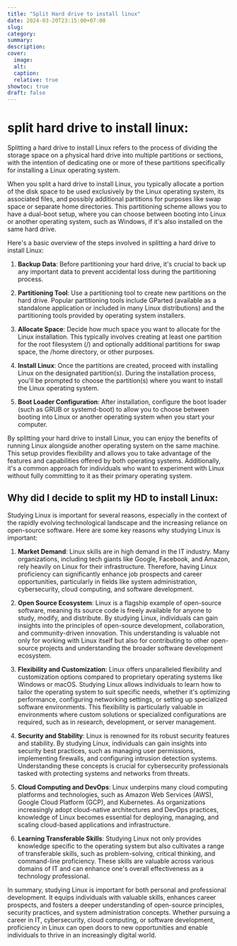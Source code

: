 ```yaml
---
title: "Split Hard drive to install linux"
date: 2024-03-20T23:15:00+07:00
slug: 
category: 
summary:
description: 
cover:
  image:  
  alt:
  caption: 
  relative: true
showtoc: true
draft: false
---
```


# split hard drive to install linux: 

Splitting a hard drive to install Linux refers to the process of dividing the storage space on a physical hard drive into multiple partitions or sections, with the intention of dedicating one or more of these partitions specifically for installing a Linux operating system.

When you split a hard drive to install Linux, you typically allocate a portion of the disk space to be used exclusively by the Linux operating system, its associated files, and possibly additional partitions for purposes like swap space or separate home directories. This partitioning scheme allows you to have a dual-boot setup, where you can choose between booting into Linux or another operating system, such as Windows, if it's also installed on the same hard drive.

Here's a basic overview of the steps involved in splitting a hard drive to install Linux:

1. **Backup Data**: Before partitioning your hard drive, it's crucial to back up any important data to prevent accidental loss during the partitioning process.

2. **Partitioning Tool**: Use a partitioning tool to create new partitions on the hard drive. Popular partitioning tools include GParted (available as a standalone application or included in many Linux distributions) and the partitioning tools provided by operating system installers.

3. **Allocate Space**: Decide how much space you want to allocate for the Linux installation. This typically involves creating at least one partition for the root filesystem (/) and optionally additional partitions for swap space, the /home directory, or other purposes.

4. **Install Linux**: Once the partitions are created, proceed with installing Linux on the designated partition(s). During the installation process, you'll be prompted to choose the partition(s) where you want to install the Linux operating system.

5. **Boot Loader Configuration**: After installation, configure the boot loader (such as GRUB or systemd-boot) to allow you to choose between booting into Linux or another operating system when you start your computer.

By splitting your hard drive to install Linux, you can enjoy the benefits of running Linux alongside another operating system on the same machine. This setup provides flexibility and allows you to take advantage of the features and capabilities offered by both operating systems. Additionally, it's a common approach for individuals who want to experiment with Linux without fully committing to it as their primary operating system.

## Why did I decide to split my HD to install Linux:

Studying Linux is important for several reasons, especially in the context of the rapidly evolving technological landscape and the increasing reliance on open-source software. Here are some key reasons why studying Linux is important:

1. **Market Demand**: Linux skills are in high demand in the IT industry. Many organizations, including tech giants like Google, Facebook, and Amazon, rely heavily on Linux for their infrastructure. Therefore, having Linux proficiency can significantly enhance job prospects and career opportunities, particularly in fields like system administration, cybersecurity, cloud computing, and software development.

2. **Open Source Ecosystem**: Linux is a flagship example of open-source software, meaning its source code is freely available for anyone to study, modify, and distribute. By studying Linux, individuals can gain insights into the principles of open-source development, collaboration, and community-driven innovation. This understanding is valuable not only for working with Linux itself but also for contributing to other open-source projects and understanding the broader software development ecosystem.

3. **Flexibility and Customization**: Linux offers unparalleled flexibility and customization options compared to proprietary operating systems like Windows or macOS. Studying Linux allows individuals to learn how to tailor the operating system to suit specific needs, whether it's optimizing performance, configuring networking settings, or setting up specialized software environments. This flexibility is particularly valuable in environments where custom solutions or specialized configurations are required, such as in research, development, or server management.

4. **Security and Stability**: Linux is renowned for its robust security features and stability. By studying Linux, individuals can gain insights into security best practices, such as managing user permissions, implementing firewalls, and configuring intrusion detection systems. Understanding these concepts is crucial for cybersecurity professionals tasked with protecting systems and networks from threats.

5. **Cloud Computing and DevOps**: Linux underpins many cloud computing platforms and technologies, such as Amazon Web Services (AWS), Google Cloud Platform (GCP), and Kubernetes. As organizations increasingly adopt cloud-native architectures and DevOps practices, knowledge of Linux becomes essential for deploying, managing, and scaling cloud-based applications and infrastructure.

6. **Learning Transferable Skills**: Studying Linux not only provides knowledge specific to the operating system but also cultivates a range of transferable skills, such as problem-solving, critical thinking, and command-line proficiency. These skills are valuable across various domains of IT and can enhance one's overall effectiveness as a technology professional.

In summary, studying Linux is important for both personal and professional development. It equips individuals with valuable skills, enhances career prospects, and fosters a deeper understanding of open-source principles, security practices, and system administration concepts. Whether pursuing a career in IT, cybersecurity, cloud computing, or software development, proficiency in Linux can open doors to new opportunities and enable individuals to thrive in an increasingly digital world.

###

